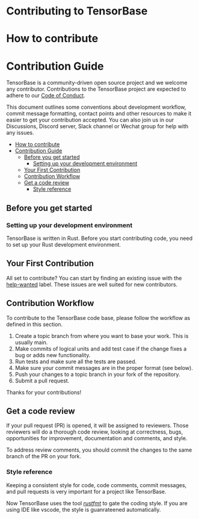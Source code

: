 # Contributing to TensorBase

# How to contribute

# Contribution Guide

TensorBase is a community-driven open source project and we welcome any contributor. Contributions to the TensorBase project are expected to adhere to our [Code of Conduct](/specs/CODE_OF_CONDUCT.md).

This document outlines some conventions about development workflow, commit message formatting, contact points and other resources to make it easier to get your contribution accepted. You can also join us in our Discussions, Discord server, Slack channel or Wechat group for help with any issues.

<!-- TOC -->

- [How to contribute](#how-to-contribute)
- [Contribution Guide](#contribution-guide)
    - [Before you get started](#before-you-get-started)
        - [Setting up your development environment](#setting-up-your-development-environment)
    - [Your First Contribution](#your-first-contribution)
    - [Contribution Workflow](#contribution-workflow)
    - [Get a code review](#get-a-code-review)
        - [Style reference](#style-reference)

<!-- /TOC -->

## Before you get started

### Setting up your development environment

TensorBase is written in Rust. Before you start contributing code, you need to set up your Rust development environment.


## Your First Contribution

All set to contribute? You can start by finding an existing issue with the [help-wanted]() label. These issues are well suited for new contributors.

## Contribution Workflow

To contribute to the TensorBase code base, please follow the workflow as defined in this section.

1. Create a topic branch from where you want to base your work. This is usually main.
2. Make commits of logical units and add test case if the change fixes a bug or adds new functionality.
3. Run tests and make sure all the tests are passed.
4. Make sure your commit messages are in the proper format (see below).
5. Push your changes to a topic branch in your fork of the repository.
6. Submit a pull request.

Thanks for your contributions!

## Get a code review

If your pull request (PR) is opened, it will be assigned to reviewers. Those reviewers will do a thorough code review, looking at correctness, bugs, opportunities for improvement, documentation and comments, and style.

To address review comments, you should commit the changes to the same branch of the PR on your fork.

### Style reference

Keeping a consistent style for code, code comments, commit messages, and pull requests is very important for a project like TensorBase. 

Now TensorBase uses the tool [*rustfmt*](/rustfmt.toml) to gate the coding style. If you are using IDE like vscode, the style is guanrateened automatically.
